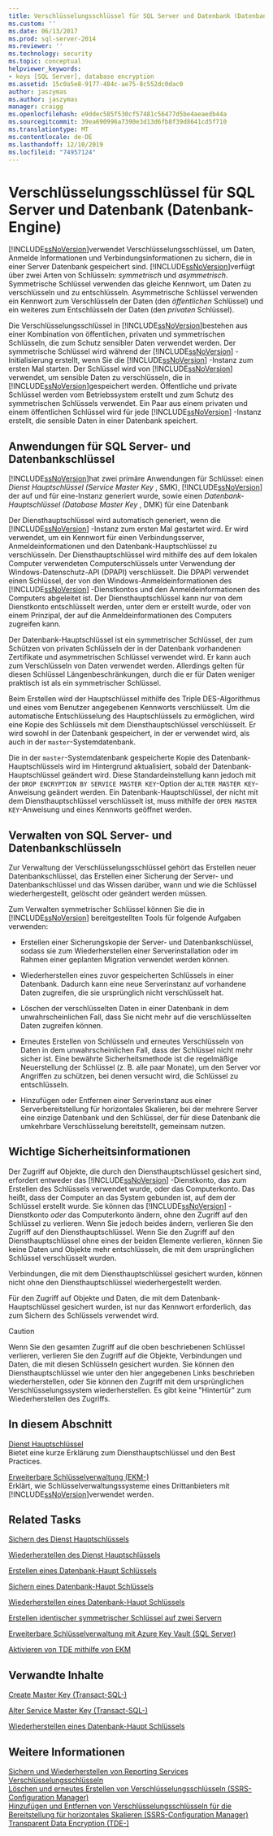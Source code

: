 ```yaml
---
title: Verschlüsselungsschlüssel für SQL Server und Datenbank (Datenbank-Engine) | Microsoft-Dokumentation
ms.custom: ''
ms.date: 06/13/2017
ms.prod: sql-server-2014
ms.reviewer: ''
ms.technology: security
ms.topic: conceptual
helpviewer_keywords:
- keys [SQL Server], database encryption
ms.assetid: 15c0a5e8-9177-484c-ae75-8c552dc0dac0
author: jaszymas
ms.author: jaszymas
manager: craigg
ms.openlocfilehash: e9ddec585f530cf57481c56477d5be4aeaedb44a
ms.sourcegitcommit: 39ea690996a7390e3d13d6fb8f39d8641cd5f710
ms.translationtype: MT
ms.contentlocale: de-DE
ms.lasthandoff: 12/10/2019
ms.locfileid: "74957124"
---
```

# <a name="sql-server-and-database-encryption-keys-database-engine"></a>Verschlüsselungsschlüssel für SQL Server und Datenbank (Datenbank-Engine)
  [!INCLUDE[ssNoVersion](../../../includes/ssnoversion-md.md)]verwendet Verschlüsselungsschlüssel, um Daten, Anmelde Informationen und Verbindungsinformationen zu sichern, die in einer Server Datenbank gespeichert sind. [!INCLUDE[ssNoVersion](../../../includes/ssnoversion-md.md)]verfügt über zwei Arten von Schlüsseln: *symmetrisch* und *asymmetrisch*. Symmetrische Schlüssel verwenden das gleiche Kennwort, um Daten zu verschlüsseln und zu entschlüsseln. Asymmetrische Schlüssel verwenden ein Kennwort zum Verschlüsseln der Daten (den *öffentlichen* Schlüssel) und ein weiteres zum Entschlüsseln der Daten (den *privaten* Schlüssel).  
  
 Die Verschlüsselungsschlüssel in [!INCLUDE[ssNoVersion](../../../includes/ssnoversion-md.md)]bestehen aus einer Kombination von öffentlichen, privaten und symmetrischen Schlüsseln, die zum Schutz sensibler Daten verwendet werden. Der symmetrische Schlüssel wird während der [!INCLUDE[ssNoVersion](../../../includes/ssnoversion-md.md)] -Initialisierung erstellt, wenn Sie die [!INCLUDE[ssNoVersion](../../../includes/ssnoversion-md.md)] -Instanz zum ersten Mal starten. Der Schlüssel wird von [!INCLUDE[ssNoVersion](../../../includes/ssnoversion-md.md)] verwendet, um sensible Daten zu verschlüsseln, die in [!INCLUDE[ssNoVersion](../../../includes/ssnoversion-md.md)]gespeichert werden. Öffentliche und private Schlüssel werden vom Betriebssystem erstellt und zum Schutz des symmetrischen Schlüssels verwendet. Ein Paar aus einem privaten und einem öffentlichen Schlüssel wird für jede [!INCLUDE[ssNoVersion](../../../includes/ssnoversion-md.md)] -Instanz erstellt, die sensible Daten in einer Datenbank speichert.  
  
## <a name="applications-for-sql-server-and-database-keys"></a>Anwendungen für SQL&#160;Server- und Datenbankschlüssel  
 [!INCLUDE[ssNoVersion](../../../includes/ssnoversion-md.md)]hat zwei primäre Anwendungen für Schlüssel: einen *Dienst Hauptschlüssel (Service Master Key* , SMK), [!INCLUDE[ssNoVersion](../../../includes/ssnoversion-md.md)] der auf und für eine-Instanz generiert wurde, sowie einen *Datenbank-Hauptschlüssel (Database Master Key* , DMK) für eine Datenbank  
  
 Der Diensthauptschlüssel wird automatisch generiert, wenn die [!INCLUDE[ssNoVersion](../../../includes/ssnoversion-md.md)] -Instanz zum ersten Mal gestartet wird. Er wird verwendet, um ein Kennwort für einen Verbindungsserver, Anmeldeinformationen und den Datenbank-Hauptschlüssel zu verschlüsseln. Der Diensthauptschlüssel wird mithilfe des auf dem lokalen Computer verwendeten Computerschlüssels unter Verwendung der Windows-Datenschutz-API (DPAPI) verschlüsselt. Die DPAPI verwendet einen Schlüssel, der von den Windows-Anmeldeinformationen des [!INCLUDE[ssNoVersion](../../../includes/ssnoversion-md.md)] -Dienstkontos und den Anmeldeinformationen des Computers abgeleitet ist. Der Diensthauptschlüssel kann nur von dem Dienstkonto entschlüsselt werden, unter dem er erstellt wurde, oder von einem Prinzipal, der auf die Anmeldeinformationen des Computers zugreifen kann.  
  
 Der Datenbank-Hauptschlüssel ist ein symmetrischer Schlüssel, der zum Schützen von privaten Schlüsseln der in der Datenbank vorhandenen Zertifikate und asymmetrischen Schlüssel verwendet wird. Er kann auch zum Verschlüsseln von Daten verwendet werden. Allerdings gelten für diesen Schlüssel Längenbeschränkungen, durch die er für Daten weniger praktisch ist als ein symmetrischer Schlüssel.  
  
 Beim Erstellen wird der Hauptschlüssel mithilfe des Triple DES-Algorithmus und eines vom Benutzer angegebenen Kennworts verschlüsselt. Um die automatische Entschlüsselung des Hauptschlüssels zu ermöglichen, wird eine Kopie des Schlüssels mit dem Diensthauptschlüssel verschlüsselt. Er wird sowohl in der Datenbank gespeichert, in der er verwendet wird, als auch in der `master`-Systemdatenbank.  
  
 Die in der `master`-Systemdatenbank gespeicherte Kopie des Datenbank-Hauptschlüssels wird im Hintergrund aktualisiert, sobald der Datenbank-Hauptschlüssel geändert wird. Diese Standardeinstellung kann jedoch mit der `DROP ENCRYPTION BY SERVICE MASTER KEY`-Option der `ALTER MASTER KEY`-Anweisung geändert werden. Ein Datenbank-Hauptschlüssel, der nicht mit dem Diensthauptschlüssel verschlüsselt ist, muss mithilfe der `OPEN MASTER KEY`-Anweisung und eines Kennworts geöffnet werden.  
  
## <a name="managing-sql-server-and-database-keys"></a>Verwalten von SQL Server- und Datenbankschlüsseln  
 Zur Verwaltung der Verschlüsselungsschlüssel gehört das Erstellen neuer Datenbankschlüssel, das Erstellen einer Sicherung der Server- und Datenbankschlüssel und das Wissen darüber, wann und wie die Schlüssel wiederhergestellt, gelöscht oder geändert werden müssen.  
  
 Zum Verwalten symmetrischer Schlüssel können Sie die in [!INCLUDE[ssNoVersion](../../../includes/ssnoversion-md.md)] bereitgestellten Tools für folgende Aufgaben verwenden:  
  
-   Erstellen einer Sicherungskopie der Server- und Datenbankschlüssel, sodass sie zum Wiederherstellen einer Serverinstallation oder im Rahmen einer geplanten Migration verwendet werden können.  
  
-   Wiederherstellen eines zuvor gespeicherten Schlüssels in einer Datenbank. Dadurch kann eine neue Serverinstanz auf vorhandene Daten zugreifen, die sie ursprünglich nicht verschlüsselt hat.  
  
-   Löschen der verschlüsselten Daten in einer Datenbank in dem unwahrscheinlichen Fall, dass Sie nicht mehr auf die verschlüsselten Daten zugreifen können.  
  
-   Erneutes Erstellen von Schlüsseln und erneutes Verschlüsseln von Daten in dem unwahrscheinlichen Fall, dass der Schlüssel nicht mehr sicher ist. Eine bewährte Sicherheitsmethode ist die regelmäßige Neuerstellung der Schlüssel (z.&#160;B. alle paar Monate), um den Server vor Angriffen zu schützen, bei denen versucht wird, die Schlüssel zu entschlüsseln.  
  
-   Hinzufügen oder Entfernen einer Serverinstanz aus einer Serverbereitstellung für horizontales Skalieren, bei der mehrere Server eine einzige Datenbank und den Schlüssel, der für diese Datenbank die umkehrbare Verschlüsselung bereitstellt, gemeinsam nutzen.  
  
## <a name="important-security-information"></a>Wichtige Sicherheitsinformationen  
 Der Zugriff auf Objekte, die durch den Diensthauptschlüssel gesichert sind, erfordert entweder das [!INCLUDE[ssNoVersion](../../../includes/ssnoversion-md.md)] -Dienstkonto, das zum Erstellen des Schlüssels verwendet wurde, oder das Computerkonto. Das heißt, dass der Computer an das System gebunden ist, auf dem der Schlüssel erstellt wurde. Sie können das [!INCLUDE[ssNoVersion](../../../includes/ssnoversion-md.md)] -Dienstkonto *oder* das Computerkonto ändern, ohne den Zugriff auf den Schlüssel zu verlieren. Wenn Sie jedoch beides ändern, verlieren Sie den Zugriff auf den Diensthauptschlüssel. Wenn Sie den Zugriff auf den Diensthauptschlüssel ohne eines der beiden Elemente verlieren, können Sie keine Daten und Objekte mehr entschlüsseln, die mit dem ursprünglichen Schlüssel verschlüsselt wurden.  
  
 Verbindungen, die mit dem Diensthauptschlüssel gesichert wurden, können nicht ohne den Diensthauptschlüssel wiederhergestellt werden.  
  
 Für den Zugriff auf Objekte und Daten, die mit dem Datenbank-Hauptschlüssel gesichert wurden, ist nur das Kennwort erforderlich, das zum Sichern des Schlüssels verwendet wird.  
  
> [!CAUTION]  
>  Wenn Sie den gesamten Zugriff auf die oben beschriebenen Schlüssel verlieren, verlieren Sie den Zugriff auf die Objekte, Verbindungen und Daten, die mit diesen Schlüsseln gesichert wurden. Sie können den Diensthauptschlüssel wie unter den hier angegebenen Links beschrieben wiederherstellen, oder Sie können den Zugriff mit dem ursprünglichen Verschlüsselungssystem wiederherstellen. Es gibt keine "Hintertür" zum Wiederherstellen des Zugriffs.  
  
## <a name="in-this-section"></a>In diesem Abschnitt  
 [Dienst Hauptschlüssel](service-master-key.md)  
 Bietet eine kurze Erklärung zum Diensthauptschlüssel und den Best Practices.  
  
 [Erweiterbare Schlüsselverwaltung &#40;EKM-&#41;](extensible-key-management-ekm.md)  
 Erklärt, wie Schlüsselverwaltungssysteme eines Drittanbieters mit [!INCLUDE[ssNoVersion](../../../includes/ssnoversion-md.md)]verwendet werden.  
  
## <a name="related-tasks"></a>Related Tasks  
 [Sichern des Dienst Hauptschlüssels](back-up-the-service-master-key.md)  
  
 [Wiederherstellen des Dienst Hauptschlüssels](restore-the-service-master-key.md)  
  
 [Erstellen eines Datenbank-Haupt Schlüssels](create-a-database-master-key.md)  
  
 [Sichern eines Datenbank-Haupt Schlüssels](back-up-a-database-master-key.md)  
  
 [Wiederherstellen eines Datenbank-Haupt Schlüssels](restore-a-database-master-key.md)  
  
 [Erstellen identischer symmetrischer Schlüssel auf zwei Servern](create-identical-symmetric-keys-on-two-servers.md)  
  
 [Erweiterbare Schlüsselverwaltung mit Azure Key Vault &#40;SQL Server&#41;](extensible-key-management-using-azure-key-vault-sql-server.md)  
  
 [Aktivieren von TDE mithilfe von EKM](enable-tde-on-sql-server-using-ekm.md)  
  
## <a name="related-content"></a>Verwandte Inhalte  
 [Create Master Key &#40;Transact-SQL-&#41;](/sql/t-sql/statements/create-master-key-transact-sql)  
  
 [Alter Service Master Key &#40;Transact-SQL-&#41;](/sql/t-sql/statements/alter-service-master-key-transact-sql)  
  
 [Wiederherstellen eines Datenbank-Haupt Schlüssels](restore-a-database-master-key.md)  
  
## <a name="see-also"></a>Weitere Informationen  
 [Sichern und Wiederherstellen von Reporting Services Verschlüsselungsschlüsseln](../../../reporting-services/install-windows/ssrs-encryption-keys-back-up-and-restore-encryption-keys.md)   
 [Löschen und erneutes Erstellen von Verschlüsselungsschlüsseln &#40;SSRS-Configuration Manager&#41;](../../../reporting-services/install-windows/ssrs-encryption-keys-delete-and-re-create-encryption-keys.md)   
 [Hinzufügen und Entfernen von Verschlüsselungsschlüsseln für die Bereitstellung für horizontales Skalieren &#40;SSRS-Configuration Manager&#41;](../../../reporting-services/install-windows/add-and-remove-encryption-keys-for-scale-out-deployment.md)   
 [Transparent Data Encryption &#40;TDE-&#41;](transparent-data-encryption.md)  
  
  
